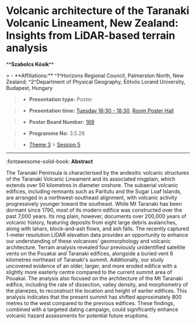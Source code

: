 # Volcanic architecture of the Taranaki Volcanic Lineament, New Zealand: Insights from LiDAR-based terrain analysis

**^^Szabolcs Kósik^^**

<!-- more -->> - **Affiliations:** ^1^Horizons Regional Council, Palmerston North, New Zealand; ^2^Department of Physical Geography, Eötvös Lorand University, Budapest, Hungary

> - **Presentation type:** Poster

> - **Presentation time:** [Tuesday 16:30 - 18:30](../sessions_comparison.md#__tabbed_2_6), [Room Poster Hall](../maps_venue.md#__tabbed_1_1)

> - **Poster Board Number:** [169](../map_poster_boards.md#tuesday)

> - **Programme No:** 3.5.28

> - [Theme 3](../theme3.md) > [Session 5](../sessions/session-3-5.md)

--- 

:fontawesome-solid-book: **Abstract**

The Taranaki Peninsula is characterised by the andesitic volcanic structures of the Taranaki Volcanic Lineament and its associated ringplain, which extends over 50 kilometres in diameter onshore. The subaerial volcanic edifices, including remnants such as Paritutu and the Sugar Loaf Islands, are arranged in a northwest-southeast alignment, with volcanic activity progressively younger toward the southeast. While Mt Taranaki has been dormant since 1790, most of its modern edifice was constructed over the past 7,000 years. Its ring plain, however, documents over 200,000 years of volcanic history, featuring deposits from eight large debris avalanches, along with lahars, block-and-ash flows, and ash falls.
The recently captured 1-meter resolution LiDAR elevation data provides an opportunity to enhance our understanding of these volcanoes' geomorphology and volcanic architecture. Terrain analysis revealed four previously unidentified satellite vents on the Pouakai and Taranaki edifices, alongside a buried vent 6 kilometres northeast of Taranaki's summit. Additionally, our study uncovered evidence of an older, larger, and more eroded edifice with a slightly more easterly centre compared to the current summit area of Pouakai. The analysis also focused on the architecture of the Mt Taranaki edifice, including the rate of dissection, valley density, and morphometry of the planezes, to reconstruct the location and height of earlier edifices. This analysis indicates that the present summit has shifted approximately 800 metres to the west compared to the previous edifices. These findings, combined with a targeted dating campaign, could significantly enhance volcanic hazard assessments for potential future eruptions.

